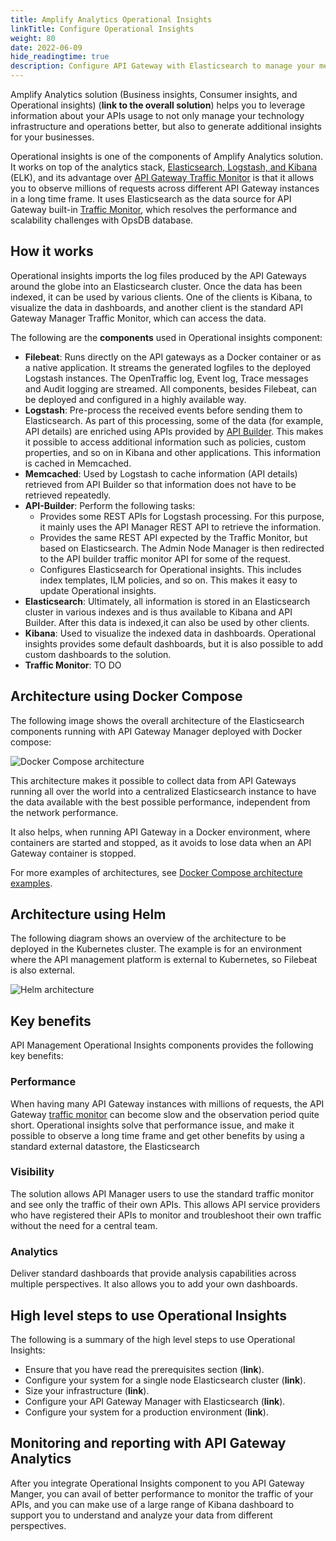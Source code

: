 ```yaml
---
title: Amplify Analytics Operational Insights
linkTitle: Configure Operational Insights
weight: 80
date: 2022-06-09
hide_readingtime: true
description: Configure API Gateway with Elasticsearch to manage your metrics database and use Operational Insights component to observe millions of requests across different API Gateway instances.
---
```


Amplify Analytics solution (Business insights, Consumer insights, and Operational insights) (**link to the overall solution**) helps you to leverage information about your APIs usage to not only manage your technology infrastructure and operations better, but also to generate additional insights for your businesses.

Operational insights is one of the components of Amplify Analytics solution. It works on top of the analytics stack, [Elasticsearch, Logstash, and Kibana](https://www.elastic.co/elasticsearch/) (ELK), and its advantage over [API Gateway Traffic Monitor](/docs/apimanager_analytics/analytics_intro/) is that it allows you to observe millions of requests across different API Gateway instances in a long time frame. It uses Elasticsearch as the data source for API Gateway built-in [Traffic Monitor](/docs/apimanager_analytics/analytics_intro/), which resolves the performance and scalability challenges with OpsDB database.

## How it works

Operational insights imports the log files produced by the API Gateways around the globe into an Elasticsearch cluster. Once the data has been indexed, it can be used by various clients. One of the clients is Kibana, to visualize the data in dashboards, and another client is the standard API Gateway Manager Traffic Monitor, which can access the data.

The following are the **components** used in Operational insights component:

* **Filebeat**: Runs directly on the API gateways as a Docker container or as a native application. It streams the generated logfiles to the deployed Logstash instances. The OpenTraffic log, Event log, Trace messages and Audit logging are streamed. All components, besides Filebeat, can be deployed and configured in a highly available way.
* **Logstash**: Pre-process the received events before sending them to Elasticsearch. As part of this processing, some of the data (for example, API details) are enriched using APIs provided by [API Builder](/docs/api_mgmt_overview/api_mgmt_components/apibuilder/). This makes it possible to access additional information such as policies, custom properties, and so on in Kibana and other applications. This information is cached in Memcached.
* **Memcached**: Used by Logstash to cache information (API details) retrieved from API Builder so that information does not have to be retrieved repeatedly.
* **API-Builder**: Perform the following tasks:
    * Provides some REST APIs for Logstash processing. For this purpose, it mainly uses the API Manager REST API to retrieve the information.
    * Provides the same REST API expected by the Traffic Monitor, but based on Elasticsearch. The Admin Node Manager is then redirected to the API builder traffic monitor API for some of the request.
    * Configures Elasticsearch for Operational insights. This includes index templates, ILM policies, and so on. This makes it easy to update Operational insights.
* **Elasticsearch**: Ultimately, all information is stored in an Elasticsearch cluster in various indexes and is thus available to Kibana and API Builder. After this data is indexed,it can also be used by other clients.
* **Kibana**: Used to visualize the indexed data in dashboards. Operational insights provides some default dashboards, but it is also possible to add custom dashboards to the solution.
* **Traffic Monitor**: TO DO

## Architecture using Docker Compose

The following image shows the overall architecture of the Elasticsearch components running with API Gateway Manager deployed with Docker compose:

![Docker Compose architecture](/Images/op_insights/op_insights_DockerComposeArchitecture.png)

<!-- <https://github.com/Axway-API-Management-Plus/apigateway-openlogging-elk#overview> -->

This architecture makes it possible to collect data from API Gateways running all over the world into a centralized Elasticsearch instance to have the data available with the best possible performance, independent from the network performance.

It also helps, when running API Gateway in a Docker environment, where containers are started and stopped, as it avoids to lose data when an API Gateway container is stopped.

For more examples of architectures, see [Docker Compose architecture examples](link).

## Architecture using Helm

<!-- <https://github.com/Axway-API-Management-Plus/apigateway-openlogging-elk/tree/develop/helm> -->

The following diagram shows an overview of the architecture to be deployed in the Kubernetes cluster. The example is for an environment where the API management platform is external to Kubernetes, so Filebeat is also external.

<!-- <https://github.com/Axway-API-Management-Plus/apigateway-openlogging-elk/tree/develop/helm#architecture-overview> -->

![Helm architecture](/Images/op_insights/op_insights_HelmArchitecture.png)

## Key benefits

API Management Operational Insights components provides the following key benefits:

### Performance

When having many API Gateway instances with millions of requests, the API Gateway [traffic monitor](/docs/apim_reference/monitor_traffic_events_metrics/) can become slow and the observation period quite short. Operational insights solve that performance issue, and make it possible to observe a long time frame and get other benefits by using a standard external datastore, the Elasticsearch

### Visibility

The solution allows API Manager users to use the standard traffic monitor and see only the traffic of their own APIs. This allows API service providers who have registered their APIs to monitor and troubleshoot their own traffic without the need for a central team.

### Analytics

Deliver standard dashboards that provide analysis capabilities across multiple perspectives. It also allows you to add your own dashboards.

## High level steps to use Operational Insights

The following is a summary of the high level steps to use Operational Insights:

* Ensure that you have read the prerequisites section (**link**).
* Configure your system for a single node Elasticsearch cluster (**link**).
* Size your infrastructure (**link**).
* Configure your API Gateway Manager with Elasticsearch (**link**).
* Configure your system for a production environment (**link**).

## Monitoring and reporting with API Gateway Analytics

After you integrate Operational Insights component to you API Gateway Manger, you can avail of better performance to monitor the traffic of your APIs, and you can make use of a large range of Kibana dashboard to support you to understand and analyze your data from different perspectives.
